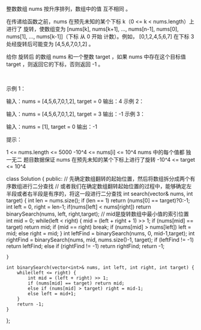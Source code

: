 整数数组 nums 按升序排列，数组中的值 互不相同 。

在传递给函数之前，nums 在预先未知的某个下标 k（0 <= k < nums.length）上进行了 旋转，使数组变为 [nums[k], nums[k+1], ..., nums[n-1], nums[0], nums[1], ..., nums[k-1]]（下标 从 0 开始 计数）。例如， [0,1,2,4,5,6,7] 在下标 3 处经旋转后可能变为 [4,5,6,7,0,1,2] 。

给你 旋转后 的数组 nums 和一个整数 target ，如果 nums 中存在这个目标值 target ，则返回它的下标，否则返回 -1 。

 

示例 1：

输入：nums = [4,5,6,7,0,1,2], target = 0
输出：4
示例 2：

输入：nums = [4,5,6,7,0,1,2], target = 3
输出：-1
示例 3：

输入：nums = [1], target = 0
输出：-1
 

提示：

1 <= nums.length <= 5000
-10^4 <= nums[i] <= 10^4
nums 中的每个值都 独一无二
题目数据保证 nums 在预先未知的某个下标上进行了旋转
-10^4 <= target <= 10^4



class Solution {
public:
// 先确定数组翻转的起始位置，然后将数组拆分成两个有序数组进行二分查找
// 或者我们在确定数组翻转起始位置的过程中，能够确定左半段或者右半段是有序的，将这一段进行二分查找
    int search(vector<int>& nums, int target) {
        int len = nums.size();
        if (len == 1) return (nums[0] == target)?0:-1;
        int left = 0, right = len-1;
        if(nums[left] < nums[right]) return binarySearch(nums, left, right,target);
        // mid是旋转数组中最小值的索引位置
        int mid = 0;
        while(left < right) {
            mid = (left + right + 1) >> 1;
            if (nums[mid] == target) return mid;
            if (mid == right) break;
            if (nums[mid] > nums[left]) left = mid;
            else right = mid;
        }
        int leftFind = binarySearch(nums, 0, mid-1,target);
        int rightFind = binarySearch(nums, mid, nums.size()-1, target);
        if (leftFind != -1) return leftFind;
        else if (rightFind != -1) return rightFind;
        return -1;

    }

    int binarySearch(vector<int>& nums, int left, int right, int target) {
        while(left <= right) {
            int mid = (left + right) >> 1;
            if (nums[mid] == target) return mid;
            else if (nums[mid] > target) right = mid-1;
            else left = mid+1;
        } 
        return -1;
    }
};